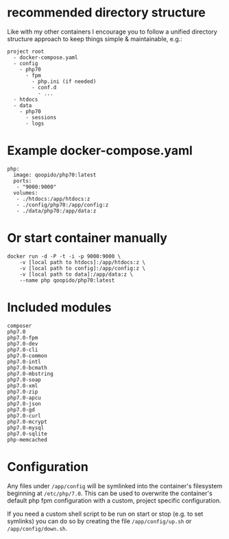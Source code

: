 # recommended directory structure #
Like with my other containers I encourage you to follow a unified directory structure approach to keep things simple & maintainable, e.g.:

```
project root
  - docker-compose.yaml
  - config
    - php70
      - fpm
        - php.ini (if needed)
        - conf.d
          - ...
  - htdocs
  - data
    - php70
      - sessions
      - logs
```

# Example docker-compose.yaml #
```
php:
  image: qoopido/php70:latest
  ports:
   - "9000:9000"
  volumes:
   - ./htdocs:/app/htdocs:z
   - ./config/php70:/app/config:z
   - ./data/php70:/app/data:z
```

# Or start container manually #
```
docker run -d -P -t -i -p 9000:9000 \
	-v [local path to htdocs]:/app/htdocs:z \
    -v [local path to config]:/app/config:z \
    -v [local path to data]:/app/data:z \
	--name php qoopido/php70:latest
```

# Included modules #
```
composer
php7.0
php7.0-fpm
php7.0-dev
php7.0-cli
php7.0-common
php7.0-intl
php7.0-bcmath
php7.0-mbstring
php7.0-soap
php7.0-xml
php7.0-zip
php7.0-apcu
php7.0-json
php7.0-gd
php7.0-curl
php7.0-mcrypt
php7.0-mysql
php7.0-sqlite
php-memcached
```

# Configuration #
Any files under ```/app/config``` will be symlinked into the container's filesystem beginning at ```/etc/php/7.0```. This can be used to overwrite the container's default php fpm configuration with a custom, project specific configuration.

If you need a custom shell script to be run on start or stop (e.g. to set symlinks) you can do so by creating the file ```/app/config/up.sh``` or ```/app/config/down.sh```.